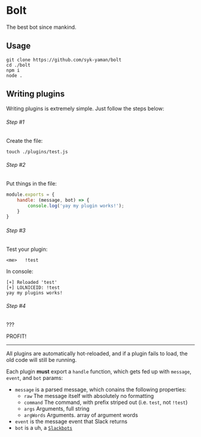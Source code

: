 Bolt
========

The best bot since mankind.

Usage
-----

```
git clone https://github.com/syk-yaman/bolt
cd ./bolt
npm i
node .
```

Writing plugins
--------

Writing plugins is extremely simple. Just follow the steps below:

###### Step #1

Create the file:

```
touch ./plugins/test.js
```

###### Step #2

Put things in the file:

```JavaScript
module.exports = {
	handle: (message, bot) => {
		console.log('yay my plugin works!');
	}
}
```

###### Step #3

Test your plugin:

```
<me>   !test
```

In console:

```
[+] Reloaded 'test'
[+] LOLNICEID: !test
yay my plugins works!
```

###### Step #4

???

PROFIT!


------------

All plugins are automatically hot-reloaded, and if a plugin fails to load, the old code will still be running.

Each plugin **must** export a `handle` function, which gets fed up with `message`, `event`, and `bot` params:

- `message` is a parsed message, which conains the following properties:
	- `raw` The message itself with absolutely no formatting
	- `command` The command, with prefix striped out (i.e. `test`, not `!test`)
	- `args` Arguments, full string
	- `argWords` Arguments. array of argument words
- `event` is the message event that Slack returns
- `bot` is a uh, a [`Slackbots`](https://github.com/mishk0/slack-bot-api)